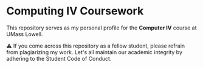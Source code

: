 # Computing IV Coursework

This repository serves as my personal profile for the **Computer IV** course at UMass Lowell.

⚠️  If you come across this repository as a fellow student, please refrain from plagiarizing my work. Let's all maintain our academic integrity by adhering to the Student Code of Conduct.
